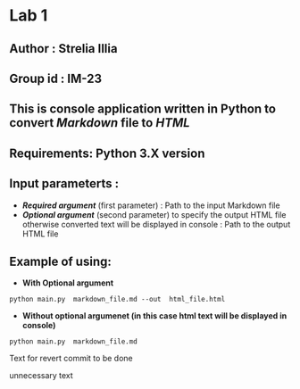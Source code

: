 # Lab 1 

## Author : Strelia Illia

## Group id : IM-23

## This is console application written in Python to convert _Markdown_ file to _HTML_

## Requirements: Python 3.X version

## Input parameterts : 
 * **_Required argument_** (first parameter) : Path to the input Markdown file
 * **_Optional argument_** (second parameter) to specify the output HTML file otherwise converted text will be displayed in console : Path to the output HTML file

 ## Example of using:
* **With Optional argument**
```console
python main.py  markdown_file.md --out  html_file.html
```
* **Without optional argumenet (in this case html text will be displayed in console)**
```console
python main.py  markdown_file.md
```

Text for revert commit to be done

unnecessary text